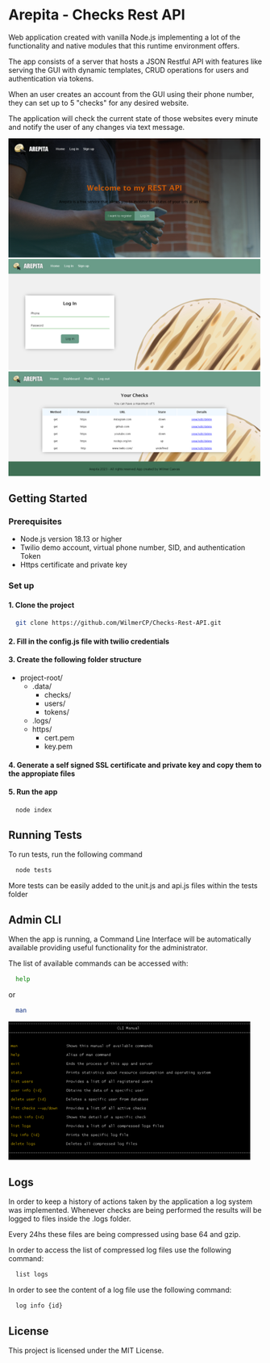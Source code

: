 
# Arepita - Checks Rest API 

Web application created with vanilla Node.js implementing a lot of the functionality and native modules that this runtime environment offers. 

The app consists of a server that hosts a JSON Restful API with features like serving the GUI with dynamic templates, CRUD operations for users and authentication via tokens.

When an user creates an account from the GUI using their phone number, they can set up to 5 "checks" for any desired website. 

The application will check the current state of those websites every minute and notify the user of any changes via text message.

<img src="https://github.com/WilmerCP/Checks-Rest-API/blob/master/screenshots/inicio.png" width="500">

<img src="https://github.com/WilmerCP/Checks-Rest-API/blob/master/screenshots/login.png" width="500">

<img src="https://github.com/WilmerCP/Checks-Rest-API/blob/master/screenshots/checks.png" width="500">



## Getting Started


### Prerequisites

- Node.js version 18.13 or higher
- Twilio demo account, virtual phone number, SID, and authentication Token
- Https certificate and private key

### Set up

#### 1. Clone the project

```bash
  git clone https://github.com/WilmerCP/Checks-Rest-API.git
```

#### 2. Fill in the config.js file with twilio credentials


#### 3. Create the following folder structure

- project-root/
  - .data/
    - checks/
    - users/
    - tokens/
  - .logs/
  - https/
    - cert.pem
    - key.pem

#### 4. Generate a self signed SSL certificate and private key and copy them to the appropiate files


#### 5. Run the app 

```bash
  node index
```
## Running Tests

To run tests, run the following command

```bash
  node tests
```

More tests can be easily added to the unit.js and api.js files within the tests folder
## Admin CLI

When the app is running, a Command Line Interface will be automatically available providing useful functionality for the administrator.

The list of available commands can be accessed with:

```bash
  help
```
or 
```bash
  man
```

<img src="https://github.com/WilmerCP/Checks-Rest-API/blob/master/screenshots/manual.png" width="480">

## Logs

In order to keep a history of actions taken by the application a log system was implemented. Whenever checks are being performed the results will be logged to files inside the .logs folder. 

Every 24hs these files are being compressed using base 64 and gzip. 

In order to access the  list of compressed log files use the following command:

```bash
  list logs
```

In order to see the content of a log file use the following command:

```bash
  log info {id} 
```
## License

This project is licensed under the MIT License.

